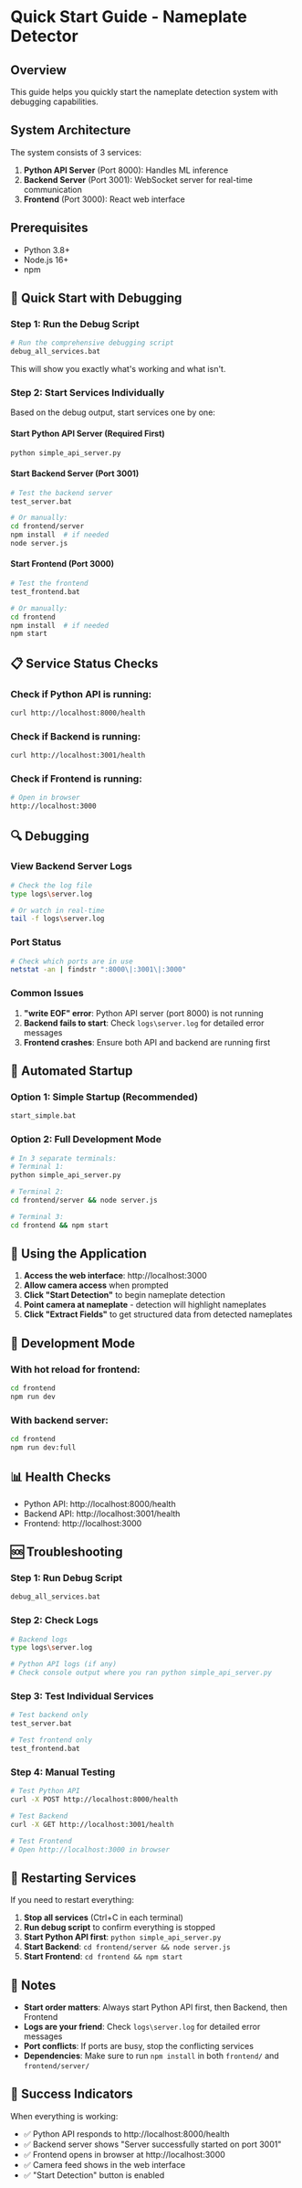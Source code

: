 # Quick Start Guide - Nameplate Detector

## Overview

This guide helps you quickly start the nameplate detection system with debugging capabilities.

## System Architecture

The system consists of 3 services:

1. **Python API Server** (Port 8000): Handles ML inference
2. **Backend Server** (Port 3001): WebSocket server for real-time communication
3. **Frontend** (Port 3000): React web interface

## Prerequisites

- Python 3.8+
- Node.js 16+
- npm

## 🔧 Quick Start with Debugging

### Step 1: Run the Debug Script

```bash
# Run the comprehensive debugging script
debug_all_services.bat
```

This will show you exactly what's working and what isn't.

### Step 2: Start Services Individually

Based on the debug output, start services one by one:

#### Start Python API Server (Required First)
```bash
python simple_api_server.py
```

#### Start Backend Server (Port 3001)
```bash
# Test the backend server
test_server.bat

# Or manually:
cd frontend/server
npm install  # if needed
node server.js
```

#### Start Frontend (Port 3000)
```bash
# Test the frontend
test_frontend.bat

# Or manually:
cd frontend
npm install  # if needed
npm start
```

## 📋 Service Status Checks

### Check if Python API is running:
```bash
curl http://localhost:8000/health
```

### Check if Backend is running:
```bash
curl http://localhost:3001/health
```

### Check if Frontend is running:
```bash
# Open in browser
http://localhost:3000
```

## 🔍 Debugging

### View Backend Server Logs
```bash
# Check the log file
type logs\server.log

# Or watch in real-time
tail -f logs\server.log
```

### Port Status
```bash
# Check which ports are in use
netstat -an | findstr ":8000\|:3001\|:3000"
```

### Common Issues

1. **"write EOF" error**: Python API server (port 8000) is not running
2. **Backend fails to start**: Check `logs\server.log` for detailed error messages
3. **Frontend crashes**: Ensure both API and backend are running first

## 🚀 Automated Startup

### Option 1: Simple Startup (Recommended)
```bash
start_simple.bat
```

### Option 2: Full Development Mode
```bash
# In 3 separate terminals:
# Terminal 1:
python simple_api_server.py

# Terminal 2:
cd frontend/server && node server.js

# Terminal 3:
cd frontend && npm start
```

## 📱 Using the Application

1. **Access the web interface**: http://localhost:3000
2. **Allow camera access** when prompted
3. **Click "Start Detection"** to begin nameplate detection
4. **Point camera at nameplate** - detection will highlight nameplates
5. **Click "Extract Fields"** to get structured data from detected nameplates

## 🔧 Development Mode

### With hot reload for frontend:
```bash
cd frontend
npm run dev
```

### With backend server:
```bash
cd frontend
npm run dev:full
```

## 📊 Health Checks

- Python API: http://localhost:8000/health
- Backend API: http://localhost:3001/health
- Frontend: http://localhost:3000

## 🆘 Troubleshooting

### Step 1: Run Debug Script
```bash
debug_all_services.bat
```

### Step 2: Check Logs
```bash
# Backend logs
type logs\server.log

# Python API logs (if any)
# Check console output where you ran python simple_api_server.py
```

### Step 3: Test Individual Services
```bash
# Test backend only
test_server.bat

# Test frontend only
test_frontend.bat
```

### Step 4: Manual Testing
```bash
# Test Python API
curl -X POST http://localhost:8000/health

# Test Backend
curl -X GET http://localhost:3001/health

# Test Frontend
# Open http://localhost:3000 in browser
```

## 🔄 Restarting Services

If you need to restart everything:

1. **Stop all services** (Ctrl+C in each terminal)
2. **Run debug script** to confirm everything is stopped
3. **Start Python API first**: `python simple_api_server.py`
4. **Start Backend**: `cd frontend/server && node server.js`
5. **Start Frontend**: `cd frontend && npm start`

## 📝 Notes

- **Start order matters**: Always start Python API first, then Backend, then Frontend
- **Logs are your friend**: Check `logs\server.log` for detailed error messages
- **Port conflicts**: If ports are busy, stop the conflicting services
- **Dependencies**: Make sure to run `npm install` in both `frontend/` and `frontend/server/`

## 🎯 Success Indicators

When everything is working:
- ✅ Python API responds to http://localhost:8000/health
- ✅ Backend server shows "Server successfully started on port 3001"
- ✅ Frontend opens in browser at http://localhost:3000
- ✅ Camera feed shows in the web interface
- ✅ "Start Detection" button is enabled 